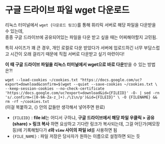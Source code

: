 # 구글 드라이브 파일 wget 다운로드

리눅스 터미널에서 `wget {다운로드 링크}`를 통해 휘리릭 서버로 해당 파일을 다운받을 수 있는데,<br>
종종 구글 드라이브에 공유되어있는 파일을 다운 받고 싶을 때는 어찌해야할지 고민됨.

특히 사이즈가 꽤 큰 경우, 개인 로컬로 다운 받았다가 서버에 업로드하긴 너무 부담스럽고 시간이 오래 걸리기 때문에 직접 서버로 다운받고 싶기 마련이다!

**이 때 구글 드라이브 파일을 리눅스 터미널에서 wget으로 바로 다운**받을 수 있는 방법은?!

`wget --load-cookies ~/cookies.txt "https://docs.google.com/uc?export=download&confirm=$(wget --quiet --save-cookies ~/cookies.txt \
--keep-session-cookies --no-check-certificate 'https://docs.google.com/uc?export=download&id={FILEID}' -O- | sed -rn 's/.confirm=([0-9A-Za-z_]+)./\1\n/p')&id={FILEID}" \
-O {FILENAME} && rm -rf ~/cookies.txt` <br>
(이걸 복붙하고, {} 안의 값들만 생각해서 넣어주면 완료)

- `{FILEID}` : **file id**는 어디서 구하냐,
              **구글 드라이브에서 해당 파일 우클릭 > 공유 (share) > 링크 복사** 하면 요상하고 기다란 링크가 복사되는데,
               그걸 어딘가(메모장 등)에 기록해뒀다가 **`d`와 `view` 사이의 파일 id**를 사용하면 됨
- `{FILE_NAME}` : 파일 저장은 당사자가 원하는 이름으로 설정하면 되는 듯
